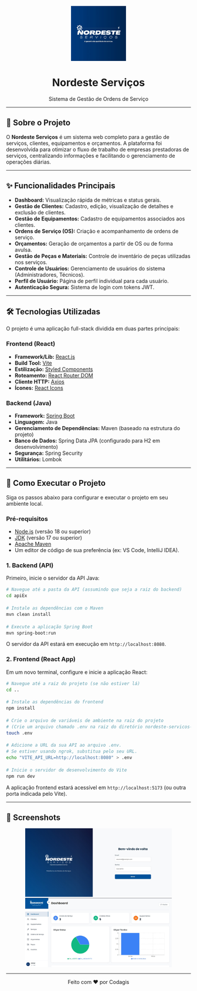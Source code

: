 <div align="center">
  <img src="public/icon.jpg" alt="Nordeste Serviços Logo" width="150"/>
  <h1>Nordeste Serviços</h1>
  <p>Sistema de Gestão de Ordens de Serviço</p>
</div>

---

## 📝 Sobre o Projeto

O **Nordeste Serviços** é um sistema web completo para a gestão de serviços, clientes, equipamentos e orçamentos. A plataforma foi desenvolvida para otimizar o fluxo de trabalho de empresas prestadoras de serviços, centralizando informações e facilitando o gerenciamento de operações diárias.

---

## ✨ Funcionalidades Principais

-   **Dashboard:** Visualização rápida de métricas e status gerais.
-   **Gestão de Clientes:** Cadastro, edição, visualização de detalhes e exclusão de clientes.
-   **Gestão de Equipamentos:** Cadastro de equipamentos associados aos clientes.
-   **Ordens de Serviço (OS):** Criação e acompanhamento de ordens de serviço.
-   **Orçamentos:** Geração de orçamentos a partir de OS ou de forma avulsa.
-   **Gestão de Peças e Materiais:** Controle de inventário de peças utilizadas nos serviços.
-   **Controle de Usuários:** Gerenciamento de usuários do sistema (Administradores, Técnicos).
-   **Perfil de Usuário:** Página de perfil individual para cada usuário.
-   **Autenticação Segura:** Sistema de login com tokens JWT.

---

## 🛠️ Tecnologias Utilizadas

O projeto é uma aplicação full-stack dividida em duas partes principais:

### **Frontend (React)**

-   **Framework/Lib:** [React.js](https://reactjs.org/)
-   **Build Tool:** [Vite](https://vitejs.dev/)
-   **Estilização:** [Styled Components](https://styled-components.com/)
-   **Roteamento:** [React Router DOM](https://reactrouter.com/)
-   **Cliente HTTP:** [Axios](https://axios-http.com/)
-   **Ícones:** [React Icons](https://react-icons.github.io/react-icons/)

### **Backend (Java)**

-   **Framework:** [Spring Boot](https://spring.io/projects/spring-boot)
-   **Linguagem:** Java
-   **Gerenciamento de Dependências:** Maven (baseado na estrutura do projeto)
-   **Banco de Dados:** Spring Data JPA (configurado para H2 em desenvolvimento)
-   **Segurança:** Spring Security
-   **Utilitários:** Lombok

---

## 🚀 Como Executar o Projeto

Siga os passos abaixo para configurar e executar o projeto em seu ambiente local.

### **Pré-requisitos**

-   [Node.js](https://nodejs.org/en/) (versão 18 ou superior)
-   [JDK](https://www.oracle.com/java/technologies/downloads/) (versão 17 ou superior)
-   [Apache Maven](https://maven.apache.org/download.cgi)
-   Um editor de código de sua preferência (ex: VS Code, IntelliJ IDEA).

### **1. Backend (API)**

Primeiro, inicie o servidor da API Java:

```bash
# Navegue até a pasta da API (assumindo que seja a raiz do backend)
cd apiEx

# Instale as dependências com o Maven
mvn clean install

# Execute a aplicação Spring Boot
mvn spring-boot:run
```

O servidor da API estará em execução em `http://localhost:8080`.

### **2. Frontend (React App)**

Em um novo terminal, configure e inicie a aplicação React:

```bash
# Navegue até a raiz do projeto (se não estiver lá)
cd .. 

# Instale as dependências do frontend
npm install

# Crie o arquivo de variáveis de ambiente na raiz do projeto
# (Crie um arquivo chamado .env na raiz do diretório nordeste-servicos-web)
touch .env

# Adicione a URL da sua API ao arquivo .env.
# Se estiver usando ngrok, substitua pelo seu URL.
echo "VITE_API_URL=http://localhost:8080" > .env

# Inicie o servidor de desenvolvimento do Vite
npm run dev
```

A aplicação frontend estará acessível em `http://localhost:5173` (ou outra porta indicada pelo Vite).

---

## 📸 Screenshots

<div align="center">
  <img src="public/print_login.jpg" alt="Tela de Login" width="400"/>
  <img src="public/print_dashboard.jpg" alt="Dashboard" width="400"/>
</div>

---

<p align="center">Feito com ❤️ por Codagis</p>
